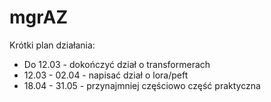 # mgrAZ

Krótki plan działania:
* Do 12.03 - dokończyć dział o transformerach
* 12.03 - 02.04 - napisać dział o lora/peft
* 18.04 - 31.05 - przynajmniej częściowo część praktyczna